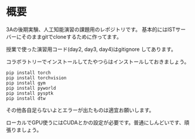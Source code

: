 # 概要
3Aの後期実験、人工知能演習の課題用のレポジトリです。
基本的にはISTサーバーにそのままgitでcloneするために作ってます。

授業で使った演習用コード(day2, day3, day4)はgitignore してあります。

コラボラトリーでインストールしてたやつらはインストールしておきましょう。

```
pip install torch
pip install torchvision
pip install gym
pip install pyworld
pip install pysptk
pip install dtw
```

その他各自足らないよとエラーが出たものは適宜お願いします。

ローカルでGPU使うにはCUDAとかの設定が必要です。普通にしんどいです、頑張りましょう。
